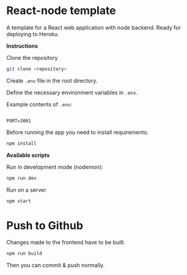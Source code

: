 # React-node template

A template for a React web application with node backend. Ready for deploying to Heroku.

**Instructions**

Clone the repository

```bash
git clone <repository>
```

Create `.env` file in the root directory.

Define the necessary environment variables in `.env`.

Example contents of `.env`:

```

PORT=3001

```

Before running the app you need to install requirements:

```bash
npm install
```

**Available scripts**

Run in development mode (nodemon):

```bash
npm run dev
```

Run on a server

```bash
npm start
```

# Push to Github

Changes made to the frontend have to be built.

```bash
npm run build
```

Then you can commit & push normally.
